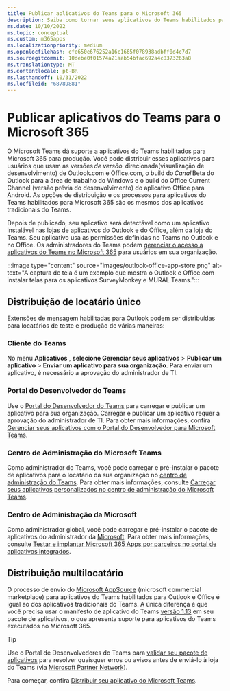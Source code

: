 ```yaml
---
title: Publicar aplicativos do Teams para o Microsoft 365
description: Saiba como tornar seus aplicativos do Teams habilitados para Microsoft 365 detectáveis para usuários no Teams, Outlook e Office por meio de um único locatário e distribuição multilocatário.
ms.date: 10/10/2022
ms.topic: conceptual
ms.custom: m365apps
ms.localizationpriority: medium
ms.openlocfilehash: cfe650e676252a16c1665f078938adbff0d4c7d7
ms.sourcegitcommit: 10debe0f01574a21aab54bfac692a4c8373263a8
ms.translationtype: MT
ms.contentlocale: pt-BR
ms.lasthandoff: 10/31/2022
ms.locfileid: "68789881"
---
```

# <a name="publish-teams-apps-for-microsoft-365"></a>Publicar aplicativos do Teams para o Microsoft 365

O Microsoft Teams dá suporte a aplicativos do Teams habilitados para Microsoft 365 para produção. Você pode distribuir esses aplicativos para usuários que usam as versões *de versão*  direcionada(visualização de desenvolvimento) de Outlook.com e Office.com, o build do *Canal* Beta do Outlook para a área de trabalho do Windows e o build do Office Current Channel (versão prévia do desenvolvimento) do aplicativo Office para Android. As opções de distribuição e os processos para aplicativos do Teams habilitados para Microsoft 365 são os mesmos dos aplicativos tradicionais do Teams.

Depois de publicado, seu aplicativo será detectável como um aplicativo instalável nas lojas de aplicativos do Outlook e do Office, além da loja do Teams. Seu aplicativo usa as permissões definidas no Teams no Outlook e no Office. Os administradores do Teams podem [gerenciar o acesso a aplicativos do Teams no Microsoft 365](/MicrosoftTeams/manage-third-party-teams-apps) para usuários em sua organização.

:::image type="content" source="images/outlook-office-app-store.png" alt-text="A captura de tela é um exemplo que mostra o Outlook e Office.com instalar telas para os aplicativos SurveyMonkey e MURAL Teams.":::

## <a name="single-tenant-distribution"></a>Distribuição de locatário único

Extensões de mensagem habilitadas para Outlook podem ser distribuídas para locatários de teste e produção de várias maneiras:

### <a name="teams-client"></a>Cliente do Teams

No menu **Aplicativos** , **selecione Gerenciar seus aplicativos** > **Publicar um aplicativo** > **Enviar um aplicativo para sua organização**. Para enviar um aplicativo, é necessário a aprovação do administrador de TI.

### <a name="teams-developer-portal"></a>Portal do Desenvolvedor do Teams

Use o [Portal do Desenvolvedor do Teams](https://dev.teams.microsoft.com/) para carregar e publicar um aplicativo para sua organização. Carregar e publicar um aplicativo requer a aprovação do administrador de TI. Para obter mais informações, confira [Gerenciar seus aplicativos com o Portal do Desenvolvedor para Microsoft Teams](../concepts/build-and-test/teams-developer-portal.md).

### <a name="microsoft-teams-admin-center"></a>Centro de Administração do Microsoft Teams

Como administrador do Teams, você pode carregar e pré-instalar o pacote de aplicativos para o locatário da sua organização no [centro de administração do Teams](https://admin.teams.microsoft.com/). Para obter mais informações, consulte [Carregar seus aplicativos personalizados no centro de administração do Microsoft Teams](/MicrosoftTeams/upload-custom-apps).

### <a name="microsoft-admin-center"></a>Centro de Administração da Microsoft

Como administrador global, você pode carregar e pré-instalar o pacote de aplicativos do administrador da [Microsoft](https://admin.microsoft.com/). Para obter mais informações, consulte [Testar e implantar Microsoft 365 Apps por parceiros no portal de aplicativos integrados](/microsoft-365/admin/manage/test-and-deploy-microsoft-365-apps).

## <a name="multitenant-distribution"></a>Distribuição multilocatário

O processo de envio do [Microsoft AppSource](https://appsource.microsoft.com/) (microsoft commercial marketplace) para aplicativos do Teams habilitados para Outlook e Office é igual ao dos aplicativos tradicionais do Teams. A única diferença é que você precisa usar o manifesto de aplicativo do Teams [versão 1.13](../tabs/how-to/using-teams-client-sdk.md) em seu pacote de aplicativos, o que apresenta suporte para aplicativos do Teams executados no Microsoft 365.

> [!TIP]
> Use o Portal de Desenvolvedores do Teams para [validar seu pacote de aplicativos](https://dev.teams.microsoft.com/validation) para resolver quaisquer erros ou avisos antes de enviá-lo à loja do Teams (via [Microsoft Partner Network](https://partner.microsoft.com/)).

Para começar, confira [Distribuir seu aplicativo do Microsoft Teams](../concepts/deploy-and-publish/apps-publish-overview.md).
